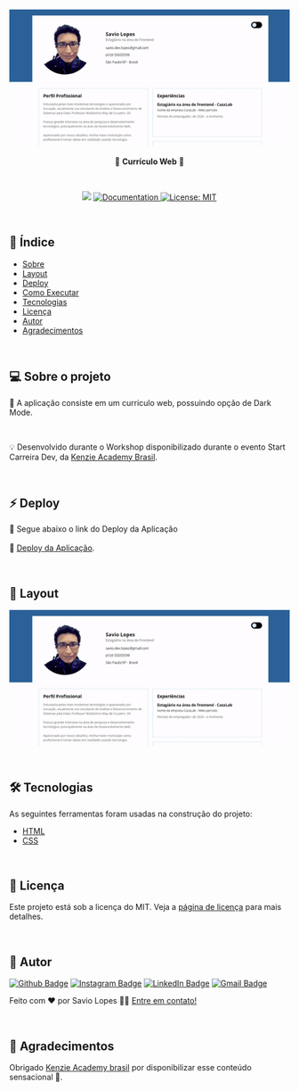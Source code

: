 <h3 align="center">
  <img alt="cv" title="#cv" src="./public/01.gif" width="700px">
</h3>

<p align="center"> 💬 <strong>Currículo Web</strong> 🚧
 </p>
  
<br>

<p align="center">
   <img src="https://img.shields.io/badge/version-1.0-blue.svg" />
  
  <a href="https://github.com/savio-2-lopes">
    <img alt="Documentation" src="https://img.shields.io/badge/documentation-yes-yellow.svg" target="_blank" />
  </a>
 
 <a href="https://github.com/savio-2-lopes">
    <img alt="License: MIT" src="https://img.shields.io/badge/License-MIT-brightgreen.svg" target="_blank" />
  </a>
</p>

<br>

## :pushpin: Índice

- [Sobre](#sobre-o-projeto)
- [Layout](#layout)
- [Deploy](#deploy)
- [Como Executar](#executar)
- [Tecnologias](#tecnologias)
- [Licença](#licenca)
- [Autor](#autor)
- [Agradecimentos](#agradecimento)

<br>

<a id="sobre-o-projeto"></a>

## 💻 Sobre o projeto

🚀 A aplicação consiste em um curriculo web, possuindo opção de Dark Mode.

<br>

💡 Desenvolvido durante o Workshop disponibilizado durante o evento Start Carreira Dev, da [Kenzie Academy Brasil](https://kenzie.com.br/).

<br>

<a id="deploy"></a>

## ⚡ Deploy

🎲 Segue abaixo o link do Deploy da Aplicação
<br><br>
🔗 [Deploy da Aplicação](https://savio-2-lopes.github.io/CV-website/).

<br>
<a id="layout"></a>

## 🎨 Layout

<p align="center" style="display: flex; align-items: flex-start; justify-content: center;">
  <img alt="cv" title="#cv" src="./public/01.gif" width="700px">
</p>

<br>

<a id="tecnologias"></a>

## 🛠 Tecnologias

As seguintes ferramentas foram usadas na construção do projeto:

- [HTML](https://developer.mozilla.org/pt-BR/docs/Web/HTML)
- [CSS](https://developer.mozilla.org/pt-BR/docs/Web/CSS)

<br>

<a id="licenca"></a>

## :memo: Licença

Este projeto está sob a licença do MIT. Veja a [página de licença](https://opensource.org/licenses/MIT) para mais detalhes.

<br>

<a id="autor"></a>

## 🦸 Autor

[![Github Badge](https://img.shields.io/badge/-Github-373737?style=flat&logo=Github&logoColor=white)](https://github.com/savio-2-lopes)
[![Instagram Badge](https://img.shields.io/badge/-Instagram-8a3ab9?style=flat&logo=instagram&logoColor=white)](https://www.instagram.com/savioaugulopes/)
[![LinkedIn Badge](https://img.shields.io/badge/-LinkedIn-blue?style=flat&logo=linkedin&logoColor=white)](https://www.linkedin.com/in/savio-lopes/)
[![Gmail Badge](https://img.shields.io/badge/-Gmail-c14438?style=flat&logo=gmail&logoColor=white)](mailto:savio.dev.lopes@gmail.com)

Feito com ❤️ por Savio Lopes 👋🏽 [Entre em contato!](https://www.linkedin.com/in/savio-lopes/)

<br>

<a id="agradecimento"></a>

## 💙 Agradecimentos

Obrigado [Kenzie Academy brasil](https://kenzie.com.br/) por disponibilizar esse conteúdo sensacional 🚀.
